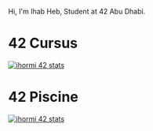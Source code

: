 Hi, I'm Ihab Heb, Student at 42 Abu Dhabi.

# 42 Cursus
[![ihormi 42 stats](https://badge42.herokuapp.com/api/stats/ihormi)](https://github.com/JaeSeoKim/badge42)

# 42 Piscine
[![ihormi 42 stats](https://badge42.herokuapp.com/api/stats/ihormi?cursus=C%22Piscine)](https://github.com/JaeSeoKim/badge42)
